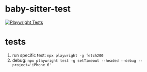 # baby-sitter-test

[![Playwright Tests](https://github.com/iShawnWang/baby-sitter-test/actions/workflows/playwright.yml/badge.svg)](https://github.com/iShawnWang/baby-sitter-test/actions/workflows/playwright.yml)

# tests

1. run specific test: `npx playwright -g fetch200`
2. debug: `npx playwright test -g setTimeout --headed --debug --project='iPhone 6'`
